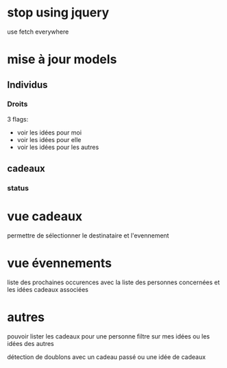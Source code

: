 # stop using jquery

use fetch everywhere

# mise à jour models

## Individus
### Droits
3 flags:
- voir les idées pour moi
- voir les idées pour elle
- voir les idées pour les autres

## cadeaux
### status

# vue cadeaux
permettre de sélectionner le destinataire et l'evennement

# vue évennements
liste des prochaines occurences avec la liste des personnes concernées et les idées cadeaux associées

# autres
pouvoir lister les cadeaux pour une personne
    filtre sur mes idées ou les idées des autres

détection de doublons avec un cadeau passé ou une idée de cadeaux